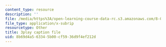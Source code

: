 ```yaml
---
content_type: resource
description: ''
file: /media/https%3A/open-learning-course-data-rc.s3.amazonaws.com/8-01sc-classical-mechanics-fall-2016/8b69d4a563345b00cf5936d9f4ef212d_yA203Lrd39E.srt
file_type: application/x-subrip
resourcetype: Other
title: 3play caption file
uid: 8b69d4a5-6334-5b00-cf59-36d9f4ef212d
---
```

